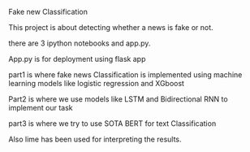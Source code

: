 
Fake new Classification

This project is about detecting whether a news is fake or not.

there are 3 ipython notebooks and app.py.

App.py is for deployment using flask app

part1 is where fake news Classification is implemented using machine learning models like logistic regression and XGboost

Part2 is where we use models like LSTM  and Bidirectional RNN to implement our task

part3 is where we try to use SOTA BERT for text Classification

Also lime has been used for interpreting the results.



